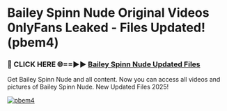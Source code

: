 # Bailey Spinn Nude Original Videos 0nlyFans Leaked - Files Updated! (pbem4)

<h3>🔴 CLICK HERE 🌐==►► <a href="https://tinyurl.com/5h6xmrr3" rel="nofollow">Bailey Spinn Nude Updated Files</a></h3>

Get Bailey Spinn Nude and all content. Now you can access all videos and pictures of Bailey Spinn Nude. New Updated Files 2025!

[![pbem4](https://i.imgur.com/KVD873Z.gif)](https://tinyurl.com/5h6xmrr3)
